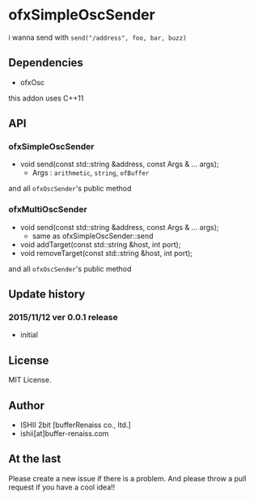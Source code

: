 # ofxSimpleOscSender

i wanna send with `send("/address", foo, bar, buzz)`

## Dependencies

* ofxOsc

this addon uses C++11

## API

### ofxSimpleOscSender

* void send(const std::string &address, const Args & ... args);
	* Args : `arithmetic`, `string`, `ofBuffer`

and all `ofxOscSender`'s public method


### ofxMultiOscSender

* void send(const std::string &address, const Args & ... args);
	* same as ofxSimpleOscSender::send
* void addTarget(const std::string &host, int port);
* void removeTarget(const std::string &host, int port);

and all `ofxOscSender`'s public method

## Update history

### 2015/11/12 ver 0.0.1 release

* initial

## License

MIT License.

## Author

* ISHII 2bit [bufferRenaiss co., ltd.]
* ishii[at]buffer-renaiss.com

## At the last

Please create a new issue if there is a problem.
And please throw a pull request if you have a cool idea!!
